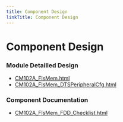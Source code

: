 ```yaml
---
title: Component Design
linkTitle: Component Design
---
```


# Component Design
### Module Detailled Design

- [CM102A_FlsMem.html](Design/CM102A_FlsMem.html)
- [CM102A_FlsMem_DTSPeripheralCfg.html](Design/CM102A_FlsMem_DTSPeripheralCfg.html)

### Component Documentation

- [CM102A_FlsMem_FDD_Checklist.html](Doc/CM102A_FlsMem_FDD_Checklist.html)

